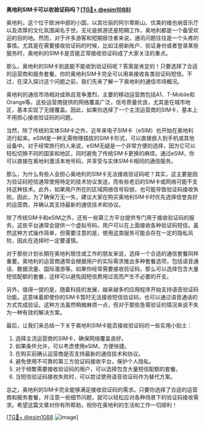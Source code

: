 **奥地利SIM卡可以收验证码吗？[[TG💪+ @esim1088](https://t.me/s/esim1088)]**

奥地利，这个位于欧洲中部的小国，以其壮丽的阿尔卑斯山、优美的维也纳音乐厅以及浓厚的文化氛围闻名于世。无论是旅游还是短期工作，奥地利都是一个备受欢迎的目的地。然而，对于许多游客和短期居住者来说，通讯问题往往是一个头疼的事情。尤其是在需要接收验证码的时候，比如注册新账户、验证身份或者登录某些服务时，奥地利的SIM卡是否能正常接收验证码成了大家关注的重点。

那么，奥地利的SIM卡到底能不能收到验证码呢？答案是肯定的！只要选择了合适的运营商和服务套餐，你的奥地利SIM卡完全可以用来接收各类验证码短信。不过，在深入探讨这个问题之前，我们先来了解一下奥地利的通信市场概况。

奥地利的通信市场相对成熟且竞争激烈，主要的移动运营商包括A1、T-Mobile和Orange等。这些运营商提供的网络覆盖广泛，信号质量优良，尤其是在城市地区，基本实现了无缝覆盖。因此，如果你选择了一个主流运营商的SIM卡，基本上不用担心接收验证码的问题。

当然，除了传统的实体SIM卡之外，近年来电子SIM卡（eSIM）也开始在奥地利流行起来。eSIM是一种无需物理插拔的SIM卡形式，可以直接嵌入到手机或其他设备中。对于经常旅行的人来说，eSIM无疑是一个非常方便的选择，因为它可以轻松切换不同的国家和地区，同时避免了传统SIM卡更换的麻烦。通过eSIM，你可以直接在奥地利激活本地号码，并享受与实体SIM卡相同的通信服务。

那么，为什么有些人会担心奥地利的SIM卡无法接收验证码呢？其实，这主要是因为验证码短信通常使用特定的技术协议发送，而有些老旧的SIM卡或网络可能不支持这种技术。此外，如果用户所在的区域网络信号较弱，也可能导致验证码接收失败。因此，为了确保万无一失，建议大家在购买奥地利SIM卡时优先选择信誉良好的运营商，并确认其支持最新的通信技术和协议。

除了传统SIM卡和eSIM之外，还有一些第三方平台提供专门用于接收验证码的服务。这些平台通常会提供一个虚拟号码，用户可以在上面接收各种验证码短信。虽然这种方式操作简单，但需要注意的是，使用这类服务可能会存在一定的隐私风险，因此在选择时一定要谨慎。

对于那些计划长期在奥地利居住或工作的朋友来说，选择一个合适的通信套餐同样重要。奥地利的运营商通常会根据用户的实际需求推出多种套餐选项，包括语音通话、数据流量、国际漫游等。如果你经常需要接收验证码，那么可以选择包含大量短信配额的套餐，这样可以避免因短信费用过高而产生不必要的开支。

另外，值得一提的是，随着科技的发展，越来越多的应用程序开始支持语音验证码功能。这意味着即使你的SIM卡暂时无法接收短信验证码，也可以通过语音通话的方式完成验证。这种方法虽然稍微麻烦一点，但对于那些急需验证的情况来说不失为一种有效的解决方案。

最后，让我们来总结一下关于奥地利SIM卡能否接收验证码的一些实用小贴士：

1. 选择主流运营商的SIM卡，确保网络覆盖良好。
2. 如果条件允许，可以考虑使用eSIM，方便快捷。
3. 在购买前确认运营商是否支持最新的通信技术和协议。
4. 避免使用不可靠的第三方验证码接收平台，保护个人隐私。
5. 对于频繁需要接收验证码的用户，可以选择包含大量短信配额的套餐。
6. 当短信验证码接收失败时，可以尝试使用语音验证码作为替代方案。

总之，奥地利的SIM卡完全能够满足接收验证码的需求。只要你选择了合适的运营商和服务套餐，并注意一些细节问题，就可以轻松应对各种场景下的验证码接收需求。希望这篇文章对你有所帮助，祝你在奥地利的生活和工作一切顺利！

[[TG💪+ @esim1088](https://t.me/s/esim1088) ![Image](https://i.postimg.cc/4NQfJmqS/Snipaste-2025-05-13-00-14-12.png)]